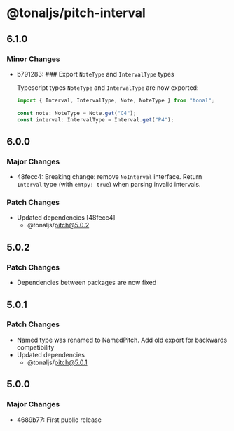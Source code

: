 # @tonaljs/pitch-interval

## 6.1.0

### Minor Changes

- b791283: ### Export `NoteType` and `IntervalType` types

  Typescript types `NoteType` and `IntervalType` are now exported:

  ```ts
  import { Interval, IntervalType, Note, NoteType } from "tonal";

  const note: NoteType = Note.get("C4");
  const interval: IntervalType = Interval.get("P4");
  ```

## 6.0.0

### Major Changes

- 48fecc4: Breaking change: remove `NoInterval` interface. Return `Interval` type (with `emtpy: true`) when parsing invalid intervals.

### Patch Changes

- Updated dependencies [48fecc4]
  - @tonaljs/pitch@5.0.2

## 5.0.2

### Patch Changes

- Dependencies between packages are now fixed

## 5.0.1

### Patch Changes

- Named type was renamed to NamedPitch. Add old export for backwards compatibility
- Updated dependencies
  - @tonaljs/pitch@5.0.1

## 5.0.0

### Major Changes

- 4689b77: First public release
